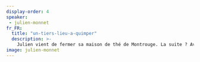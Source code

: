 ```yaml
---
display-order: 4
speaker:
 - julien-monnet
fr_FR:
  title: "un-tiers-lieu-a-quimper"
  description: >-
    Julien vient de fermer sa maison de thé de Montrouge. La suite ? Avec sa compagne, Maria Yannaros, chorégraphe et directrice de la compagnie de danse Ahtenysti, ielles ont décidé de créer une nouvelle activité à Quimper. À la rentrée, ils ouvriront un local de 200m², la moitié des locaux a été transformée en salle de danse, tandis que l'autre accueillera les activités de thés. Un lieu hybride et accueillant mêlant des événements culturels, des ateliers et des formations autour du Thé et de la danse. En dégustant une tasse de thé, papotons ensemble sur ce nouveau projet pour nous inspirer mutuellement.
image: julien-monnet
---
```

